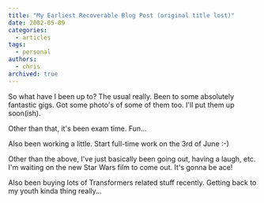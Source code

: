 ```yaml
---
title: "My Earliest Recoverable Blog Post (original title lost)"
date: 2002-05-09
categories:
  - articles
tags:
  - personal
authors:
  - chris
archived: true
---
```


So what have I been up to? The usual really. Been to some absolutely fantastic gigs. Got some photo's of some of them too. I'll put them up soon(ish).

Other than that, it's been exam time. Fun...

Also been working a little. Start full-time work on the 3rd of June :-)

Other than the above, I've just basically been going out, having a laugh, etc. I'm waiting on the new Star Wars film to come out. It's gonna be ace!

Also been buying lots of Transformers related stuff recently. Getting back to my youth kinda thing really...
